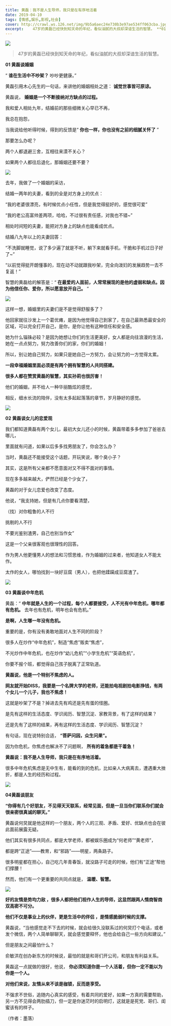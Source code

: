 ```yaml
---
title: 黄磊：我不是人生导师，我只是在有序地活着
date: 2019-04-10
tags: [情感,娱乐,影视,社会]
cover: http://crawl.ws.126.net/img/9b5a6aec24e730b3e97ae534ff063cba.jpg
excerpt:    47岁的黄磊已经快到知天命的年纪，看似油腻的大叔却深谙生活的智慧。 **01 黄磊谈婚
---
```

![](http://crawl.ws.126.net/img/9b5a6aec24e730b3e97ae534ff063cba.jpg)  

> 47岁的黄磊已经快到知天命的年纪，看似油腻的大叔却深谙生活的智慧。

 **01 黄磊谈婚姻**

“ **谁在生活中不吵架？** 吵吵更健康。”

黄磊引用木心先生的一句话，来讲他的婚姻相处之道： **诚觉世事皆可原谅。**

黄磊说， **婚姻是一个不断接纳对方缺点的过程。**

我和爱人相处九年，结婚前的那些细微关心早已不再，

我总在抱怨，

当我说给他听得时候，得到的反馈是“ **你也一样，你也没有之前的细腻关怀了** ”

那要怎么办呢？

两个人都退避三舍，互相往来漠不关心？

如果两个人都往后退化，那婚姻还要不要？

![](http://crawl.ws.126.net/img/c86f0e8d9c294e505aaa796578695821.jpg)  

去年，我做了一个婚姻的采访，

结婚一两年的夫妻，看到的全是对方身上的优点：

“我的老婆很漂亮，有时候优点小任性，但是我觉得挺好的，感觉很可爱”

“我的老公高富帅差两项，哈哈，不过很有责任感，对我也不错~”

相处时间短的夫妻，能把对方身上的缺点也能看成优点。

结婚八九年以上的夫妻回答：

“不洗脚就睡觉，说了多少遍了就是不听，躺下来就看手机，干脆和手机过日子好了~”

“以前觉得挺开朗懂事的，现在动不动就跟我吵架，完全向泼妇的发展趋势一去不复返！”

智慧的黄磊给的解答是：“ **在最爱的人面前，人常常展现的是他的虚弱和缺点。因为他信任你、爱你，所以愿意放开自己。** ”

![](http://crawl.ws.126.net/img/8da929db4e42477d2d1be911fd66add6.jpg)  

这样一想，婚姻里的夫妻们是不是觉得舒服多了？

他回家就往沙发上一个葛优瘫，是因为他觉得自己到家了，在自己最熟悉最安全的区域，可以完全打开自己，是你，是你让他有这种信任和安全感。

她为什么锱铢必较？是因为她想让你们的生活更美好，女人都是向往浪漫的生活，她在一点点努力，努力改善你们的家，你们的婚姻！

所以，别让她自己努力，如果只是她自己一方努力，会让努力的一方觉得太累。

**一段幸福婚姻里面必须是有两个拥有智慧的人共同搭建。**

**很多人都在赞赏黄磊的智慧，其实孙莉也很厉害！**

他们的婚姻，并不给人一种华丽酷炫的感觉，

相反，细水长流的陪伴，没有太多起起落落的章节，岁月静好的感觉。

![](http://crawl.ws.126.net/img/6e7010498e062f63f74a70898598b002.jpg)  

**02 黄磊谈女儿的恋爱观**

我们都知道黄磊有两个女儿，最初大女儿还小的时候，黄磊带着多多参加了爸爸去哪儿，

里面就有问道，如果以后多多找男朋友了，你会怎么办？

当时，黄磊还不能接受这个话题，开玩笑说，哪个臭小子？

其实，这是所有父亲都不愿意面对又不得不面对的事情。

现在多多越来越大，俨然已经是个少女了，

黄磊的对于女儿恋爱也改变了态度。

他说，“我支持她，但是有几点你要看清楚，

（找）对你粗鲁的人不行

挑剔的人不行

不要光鉴别渣男，自己也别当作女”

这是一个父亲很客观也很理性的回答。

作为男人他更懂男人的想法和习惯思维，作为婚姻的过来者，他知道女人不能太作。

太作的女人，哪怕找到一块好豆腐（男人），也把他蹂躏成豆腐渣了。

![](http://crawl.ws.126.net/img/9cb3ce926b9411246d665ec15d3163d9.jpg)  

**03 黄磊谈中年危机**

黄磊：“ **中年就是人生的一个过程，每个人都要接受，人不光有中年危机，哪年都有危机。** 去年也有危机，明年也会有危机。”

**是啊，人生哪一年没有危机。**

重要的是，你有没有勇敢地面对人生不同的阶段？

很多人在炒作“中年危机”，制造“焦虑”贩卖“焦虑”，

不光炒作中年危机，也在炒作“幼儿危机”“小学生危机”“英语危机”，

你要不报个班，都觉得自己孩子脱离了正常轨道。

**黄磊说，他是一个特别不焦虑的人。**

**网友就开始DISS，我要是一个名牌大学的老师，还能拍电视剧拍电影挣钱，有两个女儿一个儿子，我也不焦虑！**

这就是吵架了不是？掉进去先有鸡还是先有蛋的怪圈。

是先有这样的生活态度、学识阅历、智慧沉淀、家教背景，有了这样的结果？

还是先有了这样的结果，再有这样的生活态度、学识阅历、智慧沉淀？

有句话，现在说特别合适， **“菩萨问因，众生问果”。**

因为你危机，你焦虑也解决不了问题啊， **所有的着急都是干着急！**

**黄磊说：我不是人生导师，我只是在有序地活着。**

很多中年危机焦虑是无中生有，能看的到的危机，比如亲人大病离去，遭遇重大挫折，都是人生的经历和过程。

![](http://crawl.ws.126.net/img/b1c6fca6bcf4f96d0d7aea7fed3a03b6.jpg)  

**04黄磊谈朋友**

**“你得有几个好朋友，不见得天天联系，经常见面，但是一旦当你们联系你们就会很亲密很真诚的聊天。”**

黄磊说何炅就是他这样的一个朋友，两个人的三观、矛盾、爱好、优缺点也会在彼此面前展露无疑。

他们其实有很多共同点，都是大学老师，都被娱乐圈成为“何老师”“黄老师”，

都是跨“正途”——教育，和“邪路”——明星，两条路子。

很多明星都在担心，自己吃几年青春饭，就没路子可走的时候，他们有“正途”帮他们撑腰！

然而，他们有一个更重要的共同点就是， **温暖、智慧。**

![](http://crawl.ws.126.net/img/e37f83afdf2d93b45b22a8a5e02a797c.jpg)  

**好的友情是势均力敌 ，很多人都把他们视作人生的导师，这显然跟两人情商智商双高密不可分。**

**他们不仅是事业上的伙伴，更是生活中的伴侣 ，是情感脆弱时候的支撑。**

黄磊说，“当他感觉走不下去的时候，就会给很久没联系过的何炅打个电话，或者发个微信，两个人简单聊聊天，就会感觉要释怀，他也会给自己一些方向和建议。”

但是朋友之间最怕什么？

俞敏洪在创办新东方的时候说，最怕的就是和哥们开公司，和朋友有利益关系。

黄磊这一点就做的很好，他说， **你必须知道你是一个人活着，但你一定不能以为你是一个人。**

**对他们来说，友情从来不该是枷锁，反而是享受。**

不强求不世俗，追随内心真实的感受，有着共同的爱好，如果一方真的需要帮助，另一方不见得会两肋插刀，但一定是你迷茫时的启明灯，这就是是死党、哥们、闺蜜该有的样子。

（作者：墨落）

